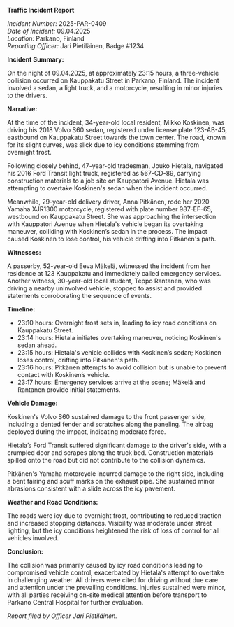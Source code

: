 **Traffic Incident Report**

*Incident Number:* 2025-PAR-0409  
*Date of Incident:* 09.04.2025  
*Location:* Parkano, Finland  
*Reporting Officer:* Jari Pietiläinen, Badge #1234  

**Incident Summary:**

On the night of 09.04.2025, at approximately 23:15 hours, a three-vehicle collision occurred on Kauppakatu Street in Parkano, Finland. The incident involved a sedan, a light truck, and a motorcycle, resulting in minor injuries to the drivers.

**Narrative:**

At the time of the incident, 34-year-old local resident, Mikko Koskinen, was driving his 2018 Volvo S60 sedan, registered under license plate 123-AB-45, eastbound on Kauppakatu Street towards the town center. The road, known for its slight curves, was slick due to icy conditions stemming from overnight frost.

Following closely behind, 47-year-old tradesman, Jouko Hietala, navigated his 2016 Ford Transit light truck, registered as 567-CD-89, carrying construction materials to a job site on Kauppatori Avenue. Hietala was attempting to overtake Koskinen's sedan when the incident occurred.

Meanwhile, 29-year-old delivery driver, Anna Pitkänen, rode her 2020 Yamaha XJR1300 motorcycle, registered with plate number 987-EF-65, westbound on Kauppakatu Street. She was approaching the intersection with Kauppatori Avenue when Hietala's vehicle began its overtaking maneuver, colliding with Koskinen’s sedan in the process. The impact caused Koskinen to lose control, his vehicle drifting into Pitkänen's path.

**Witnesses:**

A passerby, 52-year-old Eeva Mäkelä, witnessed the incident from her residence at 123 Kauppakatu and immediately called emergency services. Another witness, 30-year-old local student, Teppo Rantanen, who was driving a nearby uninvolved vehicle, stopped to assist and provided statements corroborating the sequence of events.

**Timeline:**

- 23:10 hours: Overnight frost sets in, leading to icy road conditions on Kauppakatu Street.
- 23:14 hours: Hietala initiates overtaking maneuver, noticing Koskinen's sedan ahead.
- 23:15 hours: Hietala's vehicle collides with Koskinen’s sedan; Koskinen loses control, drifting into Pitkänen's path.
- 23:16 hours: Pitkänen attempts to avoid collision but is unable to prevent contact with Koskinen’s vehicle.
- 23:17 hours: Emergency services arrive at the scene; Mäkelä and Rantanen provide initial statements.

**Vehicle Damage:**

Koskinen's Volvo S60 sustained damage to the front passenger side, including a dented fender and scratches along the paneling. The airbag deployed during the impact, indicating moderate force.

Hietala’s Ford Transit suffered significant damage to the driver's side, with a crumpled door and scrapes along the truck bed. Construction materials spilled onto the road but did not contribute to the collision dynamics.

Pitkänen's Yamaha motorcycle incurred damage to the right side, including a bent fairing and scuff marks on the exhaust pipe. She sustained minor abrasions consistent with a slide across the icy pavement.

**Weather and Road Conditions:**

The roads were icy due to overnight frost, contributing to reduced traction and increased stopping distances. Visibility was moderate under street lighting, but the icy conditions heightened the risk of loss of control for all vehicles involved.

**Conclusion:**

The collision was primarily caused by icy road conditions leading to compromised vehicle control, exacerbated by Hietala's attempt to overtake in challenging weather. All drivers were cited for driving without due care and attention under the prevailing conditions. Injuries sustained were minor, with all parties receiving on-site medical attention before transport to Parkano Central Hospital for further evaluation.

*Report filed by Officer Jari Pietiläinen.*